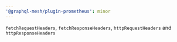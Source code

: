 ```yaml
---
'@graphql-mesh/plugin-prometheus': minor
---
```


`fetchRequestHeaders`, `fetchResponseHeaders`, `httpRequestHeaders` and `httpResponseHeaders`
